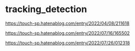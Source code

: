 # tracking_detection

https://touch-sp.hatenablog.com/entry/2022/04/08/211618

https://touch-sp.hatenablog.com/entry/2022/07/16/165502

https://touch-sp.hatenablog.com/entry/2022/07/26/012318
